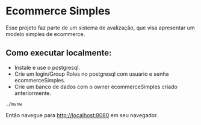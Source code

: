 # Ecommerce Simples
  Esse projeto faz parte de um sistema de avalização, que visa apresentar um modelo simples de ecommerce.
  
## Como executar localmente: 
* Instale e use o postgresql.
* Crie um login/Group Roles no postgresql com usuario e senha ecommerceSimples.
* Crie um banco de dados com o owner ecommerceSimples criado anteriormente.

```
./mvnw 
```

Então navegue para [http://localhost:8080](http://localhost:8080) em seu navegador.
